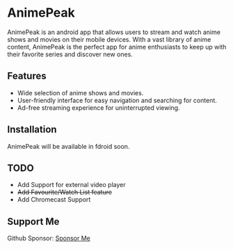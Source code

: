 # AnimePeak

AnimePeak is an android app that allows users to stream and watch anime shows and movies on their mobile devices. With a vast library of anime content, AnimePeak is the perfect app for anime enthusiasts to keep up with their favorite series and discover new ones.


## Features

- Wide selection of anime shows and movies.
- User-friendly interface for easy navigation and searching for content.
- Ad-free streaming experience for uninterrupted viewing.



## Installation

AnimePeak will be available in fdroid soon.

## TODO
- Add Support for external video player
- ~~Add Favourite/Watch List feature~~
- Add Chromecast Support

## Support Me
Github Sponsor: <a href=https://github.com/sponsors/prashasth-nair> Sponsor Me </a>




